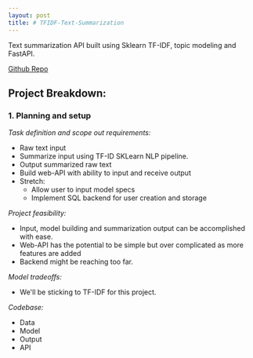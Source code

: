 ```yaml
---
layout: post
title: # TFIDF-Text-Summarization
---
```

Text summarization API built using Sklearn TF-IDF, topic modeling and FastAPI.

[Github Repo](https://github.com/ToddMG/TFIDF-Text-Summarization)

## Project Breakdown:
### 1. Planning and setup

*Task definition and scope out requirements:*

- Raw text input
- Summarize input using TF-ID SKLearn NLP pipeline.
- Output summarized raw text
- Build web-API with ability to input and receive output
- Stretch:
    * Allow user to input model specs
    * Implement SQL backend for user creation and storage

*Project feasibility:*

- Input, model building and summarization output can be accomplished with ease.
- Web-API has the potential to be simple but over complicated as more features are added
- Backend might be reaching too far.

*Model tradeoffs:*

- We'll be sticking to TF-IDF for this project.

*Codebase:*
- Data
- Model
- Output
- API

